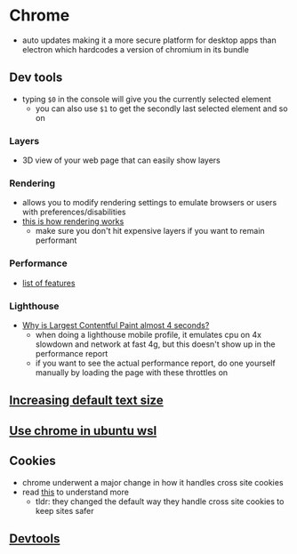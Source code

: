 # Chrome

- auto updates making it a more secure platform for desktop apps than electron which hardcodes a version of chromium in its bundle

## Dev tools

- typing `$0` in the console will give you the currently selected element
  - you can also use `$1` to get the secondly last selected element and so on

### Layers

- 3D view of your web page that can easily show layers

### Rendering

- allows you to modify rendering settings to emulate browsers or users with preferences/disabilities
- [this is how rendering works](https://developers.google.com/web/fundamentals/performance/rendering)
  - make sure you don't hit expensive layers if you want to remain performant

### Performance

- [list of features](https://developer.chrome.com/docs/devtools/evaluate-performance/reference/)

### Lighthouse

- [Why is Largest Contentful Paint almost 4 seconds?](https://stackoverflow.com/questions/62327643/why-is-largest-contentful-paint-almost-4-seconds)
  - when doing a lighthouse mobile profile, it emulates cpu on 4x slowdown and network at fast 4g, but this doesn't show up in the performance report
  - if you want to see the actual performance report, do one yourself manually by loading the page with these throttles on

## [Increasing default text size](https://mcmw.abilitynet.org.uk/making-text-larger-google-chrome-windows-10)

## [Use chrome in ubuntu wsl](https://scottspence.com/2021/01/05/use-chrome-in-ubuntu-wsl/)

## Cookies

- chrome underwent a major change in how it handles cross site cookies
- read [this](https://auth0.com/blog/browser-behavior-changes-what-developers-need-to-know/) to understand more
  - tldr: they changed the default way they handle cross site cookies to keep sites safer

## [Devtools](https://developer.chrome.com/docs/devtools/)
